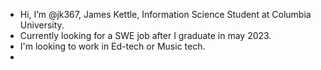- Hi, I’m @jk367, James Kettle, Information Science Student at Columbia University. 
- Currently looking for a SWE job after I graduate in may 2023. 
- I'm looking to work in Ed-tech or Music tech.
- 


